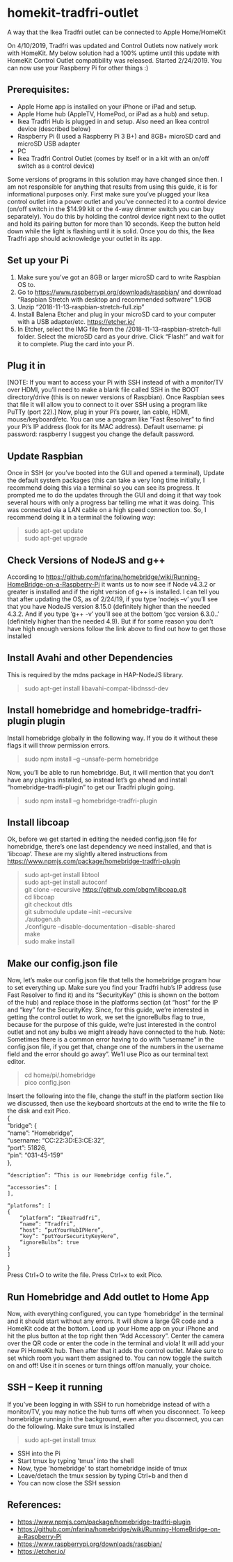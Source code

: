 # homekit-tradfri-outlet
A way that the Ikea Tradfri outlet can be connected to Apple Home/HomeKit

On 4/10/2019, Tradfri was updated and Control Outlets now natively work with HomeKit. My below solution had a 100% uptime until this update with HomeKit Control Outlet compatibility was released. Started 2/24/2019. You can now use your Raspberry Pi for other things :)

## Prerequisites:
* Apple Home app is installed on your iPhone or iPad and setup.
* Apple Home hub (AppleTV, HomePod, or iPad as a hub) and setup.
* Ikea Tradfri Hub is plugged in and setup. Also need an Ikea control device (described below)
* Raspberry Pi (I used a Raspberry Pi 3 B+) and 8GB+ microSD card and microSD USB adapter
* PC
* Ikea Tradfri Control Outlet (comes by itself or in a kit with an on/off switch as a control device)

Some versions of programs in this solution may have changed since then. I am not responsible for anything that results from using this guide, it is for informational purposes only. First make sure you’ve plugged your Ikea control outlet into a power outlet and you’ve connected it to a control device (on/off switch in the $14.99 kit or the 4-way dimmer switch you can buy separately). You do this by holding the control device right next to the outlet and hold its pairing button for more than 10 seconds. Keep the button held down while the light is flashing until it is solid. Once you do this, the Ikea Tradfri app should acknowledge your outlet in its app.

## Set up your Pi
1. Make sure you’ve got an 8GB or larger microSD card to write Raspbian OS to.
2. Go to https://www.raspberrypi.org/downloads/raspbian/ and download “Raspbian Stretch with desktop and recommended software” 1.9GB
3. Unzip “2018-11-13-raspbian-stretch-full.zip”
4. Install Balena Etcher and plug in your microSD card to your computer with a USB adapter/etc.  https://etcher.io/  
5. In Etcher, select the IMG file from the /2018-11-13-raspbian-stretch-full folder. Select the microSD card as your drive. Click “Flash!” and wait for it to complete. Plug the card into your Pi.

## Plug it in
[NOTE: If you want to access your Pi with SSH instead of with a monitor/TV over HDMI, you’ll need to make a blank file called SSH in the BOOT directory/drive (this is on newer versions of Raspbian). Once Raspbian sees that file it will allow you to connect to it over SSH using a program like PuTTy (port 22).] Now, plug in your Pi’s power, lan cable, HDMI, mouse/keyboard/etc. You can use a program like “Fast Resolver” to find your Pi’s IP address (look for its MAC address). Default username: pi  password: raspberry     I suggest you change the default password.

## Update Raspbian
Once in SSH (or you’ve booted into the GUI and opened a terminal), 
Update the default system packages (this can take a very long time initially, I recommend doing this via a terminal so you can see its progress. It prompted me to do the updates through the GUI and doing it that way took several hours with only a progress bar telling me what it was doing. This was connected via a LAN cable on a high speed connection too. So, I recommend doing it in a terminal the following way:
> sudo apt-get update  
> sudo apt-get upgrade  

## Check Versions of NodeJS and g++
According to https://github.com/nfarina/homebridge/wiki/Running-HomeBridge-on-a-Raspberry-Pi it wants us to now see if Node v4.3.2 or greater is installed and if the right version of g++ is installed. I can tell you that after updating the OS, as of 2/24/19, if you type ‘nodejs –v’ you’ll see that you have NodeJS version 8.15.0 (definitely higher than the needed 4.3.2. And if you type ‘g++ -v’ you’ll see at the bottom ‘gcc version 6.3.0..’  (definitely higher than the needed 4.9).  But if for some reason you don’t have high enough versions follow the link above to find out how to get those installed 

## Install Avahi and other Dependencies
This is required by the mdns package in HAP-NodeJS library.  
> sudo apt-get install libavahi-compat-libdnssd-dev  

## Install homebridge and homebridge-tradfri-plugin plugin
Install homebridge globally in the following way. If you do it without these flags it will throw permission errors.
> sudo npm install –g –unsafe-perm homebridge  

Now, you’ll be able to run homebridge. But, it will mention that you don’t have any plugins installed, so instead let’s go ahead and install “homebridge-tradfi-plugin” to get our Tradfri plugin going.  
> sudo npm install –g homebridge-tradfri-plugin  

## Install libcoap
Ok, before we get started in editing the needed config.json file for homebridge, there’s one last dependency we need installed, and that is ‘libcoap’. These are my slightly altered instructions from https://www.npmjs.com/package/homebridge-tradfri-plugin
> sudo apt-get install libtool  
> sudo apt-get install autoconf  
> git clone –recursive https://github.com/obgm/libcoap.git  
> cd libcoap  
> git checkout dtls  
> git submodule update –init –recursive  
> ./autogen.sh  
> ./configure –disable-documentation –disable-shared  
> make  
> sudo make install  

## Make our config.json file
Now, let’s make our config.json file that tells the homebridge program how to set everything up. Make sure you find your Tradfri hub’s IP address (use Fast Resolver to find it) and its “SecurityKey” (this is shown on the bottom of the hub) and replace those in the platforms section (at “host” for the IP and “key” for the SecurityKey. Since, for this guide, we’re interested in getting the control outlet to work, we set the ignoreBulbs flag to true, because for the purpose of this guide, we’re just interested in the control outlet and not any bulbs we might already have connected to the hub. Note: Sometimes there is a common error having to do with “username” in the config.json file, if you get that, change one of the numbers in the username field and the error should go away”.  We’ll use Pico as our terminal text editor.
> cd home/pi/.homebridge  
> pico config.json  

Insert the following into the file, change the stuff in the platform section like we discussed, then use the keyboard shortcuts at the end to write the file to the disk and exit Pico.  
{  
	“bridge”: {  
		“name”: “Homebridge”,  
		“username: “CC:22:3D:E3:CE:32”,  
		“port”: 51826,  
		“pin”: “031-45-159”  
	},  

	“description”: “This is our Homebridge config file.”,  

	“accessories”: [  
	],  

	“platforms”: [  
	{  
		“platform”: “IkeaTradfri”,  
		“name”: “Tradfri”,  
		“host”: “putYourHubIPHere”,  
		“key”: “putYourSecurityKeyHere”,  
		“ignoreBulbs”: true  
	}  
	]  
}  
Press Ctrl+O to write the file. Press Ctrl+x to exit Pico.

## Run Homebridge and Add outlet to Home App
Now, with everything configured, you can type ‘homebridge’ in the terminal and it should start without any errors. It will show a large QR code and a HomeKit code at the bottom. Load up your Home app on your iPhone and hit the plus button at the top right then “Add Accessory”. Center the camera over the QR code or enter the code in the terminal and viola! It will add your new Pi HomeKit hub. Then after that it adds the control outlet. Make sure to set which room you want them assigned to. You can now toggle the switch on and off! Use it in scenes or turn things off/on manually, your choice.

## SSH – Keep it running
If you’ve been logging in with SSH to run homebridge instead of with a monitor/TV, you may notice the hub turns off when you disconnect. To keep homebridge running in the background, even after you disconnect, you can do the following. Make sure tmux is installed
> sudo apt-get install tmux
* SSH into the Pi
* Start tmux by typing 'tmux' into the shell
* Now, type 'homebridge' to start homebridge inside of tmux
* Leave/detach the tmux session by typing Ctrl+b and then d
* You can now close the SSH session

## References:
* https://www.npmjs.com/package/homebridge-tradfri-plugin
* https://github.com/nfarina/homebridge/wiki/Running-HomeBridge-on-a-Raspberry-Pi
* https://www.raspberrypi.org/downloads/raspbian/
* https://etcher.io/  

